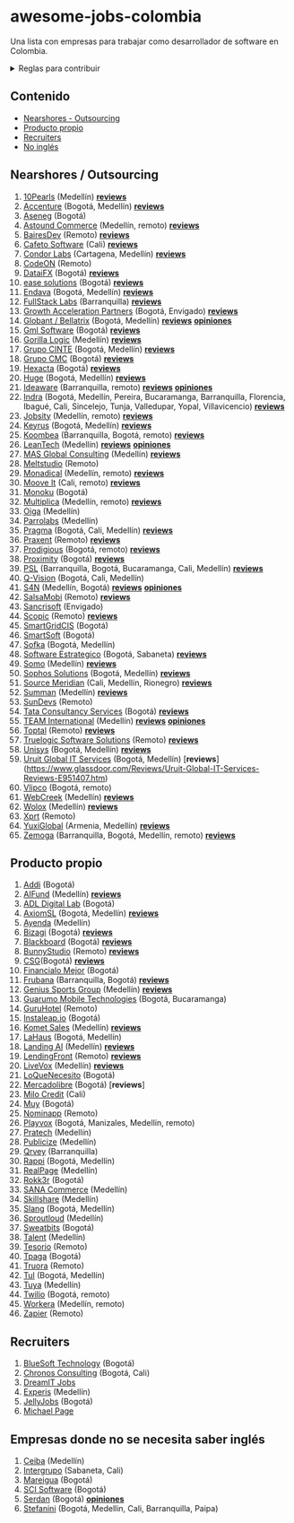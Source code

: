 # awesome-jobs-colombia

Una lista con empresas para trabajar como desarrollador de software en Colombia.

<details>
  <summary>Reglas para contribuir</summary>
  
  ## Reglas 
  1. Si la empresa desarrolla principalmente para otras compañías, se debe colocar en categoría "Nearshore" (nearshore para esta lista se puede tomar como sinónimo de "outsourcing" o "agencia")
  2. Sólo agregar empresas con página de Careers o en su defecto con vacantes posteadas regularmente por LinkedIn. Esto se hace con el fin de mantener en este listado empresas que esten contratando regularmente, así se mantendrá vigente por más tiempo y es más útil para los devs que la visiten.
 3. Los PRs se pueden realizar por medio de "patches" o creando nuevas ramas y haciendo merge request.
 4. Si se tienen dudas respecto a algo por agregar/modificar se puede crear un issue. O hacer directamente el cambio + PR; dentro del PR se discutirá la duda. 
     
</details>

## Contenido

- [Nearshores - Outsourcing](#nearshores)
- [Producto propio](#producto-propio)
- [Recruiters](#recruiters)
- [No inglés](#empresas-donde-no-se-necesita-saber-inglés)

## Nearshores / Outsourcing

1. [10Pearls](https://10pearls.com/join-our-team/) (Medellín)
   [**reviews**](https://www.glassdoor.com/Reviews/10pearls-Reviews-E750856.htm)
1. [Accenture](https://www.accenture.com/co-es/careers/jobsearch?jk=&sb=1)
   (Bogotá, Medellín)
   [**reviews**](https://www.glassdoor.com/Reviews/Accenture-Reviews-E4138.htm)
1. [Aseneg](https://www.aseneg.com/ofertas-laborales/) (Bogotá)
1. [Astound Commerce](https://careers.astoundcommerce.com/vacancies/) (Medellín,
   remoto)
   [**reviews**](https://www.glassdoor.com/Reviews/Astound-Commerce-Reviews-E984959.htm)
1. [BairesDev](https://www.bairesdev.com/careers/) (Remoto)
   [**reviews**](https://www.glassdoor.com/Reviews/BairesDev-Reviews-E864485.htm)
1. [Cafeto Software](https://www.linkedin.com/company/cafeto-software/jobs/)
   (Cali)
   [**reviews**](https://www.glassdoor.com/Reviews/Cafeto-Software-SAS-Reviews-E827769.htm)
1. [Condor Labs](https://condorlabs.io/hiring) (Cartagena, Medellín)
   [**reviews**](https://www.glassdoor.com/Reviews/Condor-Labs-Reviews-E3066358.htm)
1. [CodeON](https://codeon.rocks/careers) (Remoto)
1. [DataiFX](https://www.linkedin.com/company/dataifx/jobs/) (Bogotá)
   [**reviews**](https://www.glassdoor.com/Reviews/DataiFX-Reviews-E2900875.htm)
1. [ease solutions](https://www.easesolutions.com/career/) (Bogotá)
   [**reviews**](https://www.glassdoor.com/Overview/Working-at-ease-solutions-Consulting-EI_IE2894352.11,36.htm)
1. [Endava](https://endava.taleo.net/careersection/2/jobsearch.ftl?location1=236105011023&jobfield1=-1)
   (Bogotá, Medellín)
   [**reviews**](https://www.glassdoor.com/Reviews/Endava-Reviews-E233751.htm)
1. [FullStack Labs](https://apply.workable.com/fullstack-labs/) (Barranquilla)
   [**reviews**](https://www.glassdoor.com/Reviews/Fullstack-Labs-Reviews-E1296491.htm)
1. [Growth Acceleration Partners](https://www.growthaccelerationpartners.com/careers/job-listings/)
   (Bogotá, Envigado)
   [**reviews**](https://www.glassdoor.com/Reviews/Growth-Acceleration-Partners-Reviews-E1197144.htm)
1. [Globant / Bellatrix](https://www.globant.com/careers) (Bogotá, Medellín)
   [**reviews**](https://www.glassdoor.com/Reviews/Globant-Reviews-E150678.htm) [**opiniones**](https://github.com/suarezafelipe/awesome-jobs-colombia/wiki/Globant)
1. [Gml Software](https://www.gmlsoftware.com/trabaje-nostros/) (Bogotá) [**reviews**](https://www.glassdoor.com/Reviews/GML-Software-Reviews-E2906216.htm)
1. [Gorilla Logic](https://gorillalogic.secure.force.com/Careers) (Medellín) [**reviews**](https://www.glassdoor.com/Reviews/Gorilla-Logic-Reviews-E484381.htm)
1. [Grupo CINTE](https://grupocinte.com/vacantes/) (Bogotá, Medellín) [**reviews**](https://www.glassdoor.com/Reviews/CINTE-Group-Reviews-E811244.htm)
1. [Grupo CMC](https://www.grupocmc.co/trabaja-con-nosotros/) (Bogotá) [**reviews**](https://www.glassdoor.com/Reviews/Grupo-CMC-Reviews-E822259.htm)
1. [Hexacta](https://careers.hexacta.com/busquedas/) (Bogotá) [**reviews**](https://www.glassdoor.com/Reviews/Hexacta-Reviews-E329105.htm)
1. [Huge](https://www.hugeinc.com/careers/jobs) (Bogotá, Medellín) [**reviews**](https://www.glassdoor.com/Reviews/Huge-Reviews-E139928.htm)
1. [Ideaware](https://ideaware.co/careers/) (Barranquilla, remoto) [**reviews**](https://www.glassdoor.com/Reviews/Ideaware-Reviews-E2356847.htm)
   [**opiniones**](https://github.com/suarezafelipe/awesome-jobs-colombia/wiki/Ideaware)
1. [Indra](https://www.indracompany.com/es/trabajar-indra-2) (Bogotá, Medellín,
   Pereira, Bucaramanga, Barranquilla, Florencia, Ibagué, Cali, Sincelejo,
   Tunja, Valledupar, Yopal, Villavicencio) [**reviews**](https://www.glassdoor.com/Reviews/Indra-Reviews-E9757.htm)
1. [Jobsity](https://www.jobsity.com/careers) (Medellín, remoto) [**reviews**](https://www.glassdoor.com/Reviews/Jobsity-Reviews-E806603.htm)
1. [Keyrus](https://www.keyrus.com/en/job-offers-and-internships/) (Bogotá,
   Medellín) [**reviews**](https://www.glassdoor.com/Reviews/Keyrus-Reviews-E158808.htm)
1. [Koombea](https://www.koombea.com/careers/#positions-list)
   (Barranquilla, Bogotá, remoto) [**reviews**](https://www.glassdoor.com/Reviews/Koombea-Reviews-E405426.htm)
1. [LeanTech](https://lssdevelopment.typeform.com/to/Gea9dt) (Medellín)
   [**reviews**](https://www.glassdoor.com/Reviews/Lean-Tech-IO-Reviews-E3683449.htm) [**opiniones**](https://github.com/suarezafelipe/awesome-jobs-colombia/wiki/Lean-Teach)
1. [MAS Global Consulting](https://masglobalconsulting.applytojob.com/) (Medellín) [**reviews**](https://www.glassdoor.com/Reviews/MAS-Global-Consulting-Reviews-E1346822.htm)
1. [Meltstudio](https://www.meltstudio.co/jobs) (Remoto)
1. [Monadical](https://nick764452.typeform.com/to/foY2K2) (Medellín, remoto) [**reviews**](https://www.glassdoor.com/Reviews/Monadical-Reviews-E2259350.htm)
1. [Moove It](https://moove-it.com/careers) (Cali, remoto) [**reviews**](https://www.glassdoor.com/Reviews/Moove-it-Reviews-E1372903.htm)
1. [Monoku](https://monoku.recruiterbox.com/) (Bogotá)
1. [Multiplica](https://www.multiplica.com/trabaja-con-nosotros/)
   (Medellín, remoto) [**reviews**](https://www.glassdoor.com/Reviews/Multiplica-Reviews-E656036.htm)
1. [Oiga](https://oiga.com/careers) (Medellín)
1. [Parrolabs](https://www.parrolabs.com/careers/) (Medellín)
1. [Pragma](https://www.pragma.com.co/trabaja-con-nosotros) (Bogotá, Cali,
   Medellín) [**reviews**](https://www.glassdoor.com/Reviews/Pragma-Reviews-E1361003.htm)
1. [Praxent](https://praxent.com/careers) (Remoto) [**reviews**](https://www.glassdoor.com/Reviews/Praxent-Reviews-E909308.htm)
1. [Prodigious](https://by.prodigious.com/careers/open-positions) (Bogotá, remoto) [**reviews**](https://www.glassdoor.com/Reviews/Prodigious-Reviews-E947431.htm)
1. [Proximity](https://www.proximity.com.co/equipo-unete) (Bogotá) [**reviews**](https://www.glassdoor.com/Reviews/Proximity-Reviews-E27435.htm)
1. [PSL](https://www.pslcorp.com/careers/) (Barranquilla, Bogotá, Bucaramanga,
   Cali, Medellín) [**reviews**](https://www.glassdoor.com/Reviews/PSL-Colombia-Reviews-E767260.htm)
1. [Q-Vision](https://qvisiontechnologies.com/unete/) (Bogotá, Cali, Medellín)
1. [S4N](https://jobs.lever.co/s4n) (Medellín, Bogotá) [**reviews**](https://www.glassdoor.com/Reviews/S4N-Reviews-E712963.htm) [**opiniones**](https://github.com/suarezafelipe/awesome-jobs-colombia/wiki/S4N)
1. [SalsaMobi](https://salsamobi.com/careers/) (Remoto) [**reviews**](https://www.glassdoor.com/Reviews/SalsaMobi-Reviews-E1044322.htm)
1. [Sancrisoft](https://www.sancrisoft.com/careers) (Envigado)
1. [Scopic](https://scopicsoftware.com/careers/) (Remoto) [**reviews**](https://www.glassdoor.com/Reviews/Scopic-Software-Reviews-E1040470.htm)
1. [SmartGridCIS](http://smartgridcis.com/about/careers/) (Bogotá)
1. [SmartSoft](https://www.linkedin.com/company/smartsoft-colombia/jobs/)
   (Bogotá)
1. [Sofka](https://www.sofka.com.co/es/careers/) (Bogotá,
   Medellín)
1. [Software Estrategico](https://softwareestrategico.com/sefeliz/#trabaja_con_nosotros)
   (Bogotá, Sabaneta) [**reviews**](https://www.glassdoor.com/Reviews/Software-Estrat%C3%A9gico-Reviews-E2319248.htm)
1. [Somo](https://www.somoglobal.com/jobs/open) (Medellín) [**reviews**](https://www.glassdoor.com/Reviews/Somo-Reviews-E576623.htm)
1. [Sophos Solutions](https://sophossolutions.com/trabaja-con-nosotros/)
   (Bogotá, Medellín) [**reviews**](https://www.glassdoor.com/Reviews/Sophos-Solutions-Reviews-E3704365.htm)
1. [Source Meridian](https://www.sourcemeridian.com/work-with-us-2/) (Cali, Medellín,
   Rionegro) [**reviews**](https://www.glassdoor.com/Reviews/Source-Meridian-Reviews-E3219793.htm)
1. [Summan](https://www.summan.com/trabaja-con-nosotros/) (Medellín) [**reviews**](https://www.glassdoor.com/Reviews/Summan-Reviews-E3695946.htm)
1. [SunDevs](https://www.sundevs.com/careers) (Remoto)
1. [Tata Consultancy Services](https://ibegin.tcs.com/iBegin/jobs/search) (Bogotá) [**reviews**](https://www.glassdoor.com/Reviews/Tata-Consultancy-Services-Reviews-E13461.htm)
1. [TEAM International](https://www.teaminternational.com/careers/) (Medellín) [**reviews**](https://www.glassdoor.com/Reviews/Team-International-Reviews-E610892.htm) [**opiniones**](https://github.com/suarezafelipe/awesome-jobs-colombia/wiki/Team-International)
1. [Toptal](https://www.toptal.com/careers#positions) (Remoto) [**reviews**](https://www.glassdoor.com/Reviews/Toptal-Reviews-E882070.htm)
1. [Truelogic Software Solutions](https://boards.greenhouse.io/truelogic) (Remoto) [**reviews**](https://www.glassdoor.com/Reviews/Truelogic-Software-Solutions-Reviews-E1360977.htm)
1. [Unisys](https://unisys.wd5.myworkdayjobs.com/External/2/refreshFacet/318c8bb6f553100021d223d9780d30be)
   (Bogotá, Medellín) [**reviews**](https://www.glassdoor.com/Reviews/Unisys-Reviews-E692.htm)
1. [Uruit Global IT Services](https://uruit.com/careers) (Bogotá, Medellín) [**reviews**] (https://www.glassdoor.com/Reviews/Uruit-Global-IT-Services-Reviews-E951407.htm)
1. [Vlipco](https://www.vlipco.com/careers) (Bogotá, remoto)
1. [WebCreek](https://webcreek.com/en/careers/) (Medellín) [**reviews**](https://www.glassdoor.com/Reviews/Webcreek-Reviews-E1598163.htm)
1. [Wolox](https://wolox.recruitee.com/) (Medellín) [**reviews**](https://www.glassdoor.com/Reviews/Wolox-Reviews-E923267.htm)
1. [Xprt](https://www.xprt.io/careers) (Remoto)
1. [YuxiGlobal](https://www.yuxiglobal.com/careers) (Armenia, Medellín) [**reviews**](https://www.glassdoor.com/Reviews/Yuxi-Global-Reviews-E2116706.htm)
1. [Zemoga](https://www.zemoga.com/jobs) (Barranquilla, Bogotá, Medellín,
   remoto) [**reviews**](https://www.glassdoor.com/Reviews/Zemoga-Reviews-E487302.htm)

## Producto propio

1. [Addi](https://jobs.lever.co/addi) (Bogotá)
1. [AIFund](https://aifund.ai/careers/) (Medellín) [**reviews**](https://www.glassdoor.com/Reviews/AI-Fund-Reviews-E2857325.htm)
1. [ADL Digital Lab](https://www.linkedin.com/company/adldigitallab/)
   (Bogotá)
1. [AxiomSL](https://apply.workable.com/axiomsl/) (Bogotá, Medellín) [**reviews**](https://www.glassdoor.com/Reviews/Axiom-Software-Laboratories-Reviews-E442585.htm)
1. [Ayenda](https://docs.google.com/document/d/1MVGBaQpBptSI8dTQecPg9qS1z8bLMzWAfMerz4ViTf0/edit) (Medellín)
1. [Bizagi](https://apply.workable.com/bizagi/) (Bogotá) [**reviews**](https://www.glassdoor.com/Reviews/Bizagi-Reviews-E502561.htm)
1. [Blackboard](https://careers.blackboard.com/careers) (Bogotá) [**reviews**](https://www.glassdoor.com/Reviews/Blackboard-Reviews-E11113.htm)
1. [BunnyStudio](https://weare.bunnystudio.com/careers/) (Remoto) [**reviews**](https://www.glassdoor.com/Reviews/Bunny-Studio-Reviews-E2135659.htm)
1. [CSG](https://careers.csgi.com/search-results?qcountry=Colombia)(Bogotá) [**reviews**](https://www.glassdoor.com/Reviews/CSG-Reviews-E6106.htm)
1. [Financialo Mejor](https://www.linkedin.com/company/financialo-mejor/jobs/)
   (Bogotá)
1. [Frubana](https://jobs.lever.co/frubana?) (Barranquilla, Bogotá) [**reviews**](https://www.glassdoor.com/Reviews/Frubana-Reviews-E2462202.htm)
1. [Genius Sports Group](https://boards.greenhouse.io/geniussports) (Medellín) [**reviews**](https://www.glassdoor.com/Reviews/Genius-Sports-Group-Reviews-E769838.htm)
1. [Guarumo Mobile Technologies](https://www.linkedin.com/company/guarumo/jobs/)
   (Bogotá, Bucaramanga)
1. [GuruHotel](https://guruhotel.com/en/trabaja-con-nosotros/#contact-form)
   (Remoto)
1. [Instaleap.io](https://instaleap.io/careers) (Bogotá)
1. [Komet Sales](https://www.kometsales.com/pages/careers) (Medellín) [**reviews**](https://www.glassdoor.com/Reviews/Komet-Sales-Reviews-E3212905.htm)
1. [LaHaus](https://apply.workable.com/lahaus/) (Bogotá, Medellín)
1. [Landing AI](https://landing.ai/careers/) (Medellín) [**reviews**](https://www.glassdoor.com/Reviews/Landing-AI-Reviews-E2423081.htm)
1. [LendingFront](https://lendingfront.com/contact/) (Remoto) [**reviews**](https://www.glassdoor.com/Reviews/LendingFront-Reviews-E1836642.htm)
1. [LiveVox](https://jobs.jobvite.com/livevox/search?l=CO-MD+-+COL-HQ-Medellin&c=)
   (Medellín) [**reviews**](https://www.glassdoor.com/Reviews/LiveVox-Reviews-E156447.htm)
1. [LoQueNecesito](https://www.linkedin.com/company/loquenecesito-co/jobs/)
   (Bogotá)
1. [Mercadolibre](https://jobs.mercadolibre.com/go/Colombia/7785700/) (Bogotá) [**reviews**]
1. [Milo Credit](https://jobs.lever.co/milocredit) (Cali)
1. [Muy](https://home.muy.com.co/#/trabajaconnosotros) (Bogotá)
1. [Nominapp](https://nominapp.com/vacantes) (Remoto)
1. [Playvox](http://jobs.playvox.com/) (Bogotá, Manizales, Medellín, remoto)
1. [Pratech](https://www.pratechgroup.com/trabaja-en-pratech/) (Medellín)
1. [Publicize](https://publicize.co/careers/) (Medellín)
1. [Qrvey](https://qrvey.com/careers) (Barranquilla)
1. [Rappi](https://www.rappi.com/jobs/) (Bogotá, Medellín)
1. [RealPage](https://careers-realpage.icims.com/jobs/search?ss=1&searchRelation=keyword_all&searchCompany=1145)
   (Medellín)
1. [Rokk3r](https://apply.workable.com/rokk3r/) (Bogotá)
1. [SANA Commerce](https://www.sana-commerce.com/jobs/) (Medellín)
1. [Skillshare](https://jobs.lever.co/skillshare) (Medellín)
1. [Slang](https://www.linkedin.com/company/slanghq/jobs/) (Bogotá, Medellín)
1. [Sproutloud](https://sproutloud.applytojob.com/apply) (Medellín)
1. [Sweatbits](https://sweatbits.co/platform/work_with_us) (Bogotá)
1. [Talent](https://www.talent.com/careers) (Medellín)
1. [Tesorio](https://jobs.lever.co/tesorio/) (Remoto)
1. [Tpaga](https://tpaga.co/) (Bogotá)
1. [Truora](https://www.truora.com/careers) (Remoto)
1. [Tul](https://tul.com.co/jobs/) (Bogotá, Medellín)
1. [Tuya](https://www.linkedin.com/company/tuya-s-a/jobs/) (Medellín)
1. [Twilio](https://www.twilio.com/company/jobs#open-positions) (Bogotá, remoto)
1. [Workera](https://workera.ai/careers) (Medellín, remoto)
1. [Zapier](https://zapier.com/jobs/#job-openings) (Remoto)

## Recruiters

1. [BlueSoft Technology](http://www.bluesoft.com.co/html/oportunidades.html)
   (Bogotá)
1. [Chronos Consulting](https://www.chronosconsulting.com/job-offers/colombia/)
   (Bogotá, Cali)
1. [DreamIT Jobs](https://dreamitjobs.net/)
1. [Experis](http://www.experis.co/wps/portal/experis/co/inicio) (Medellín)
1. [JellyJobs](https://jellyjob.com/empleo/) (Bogotá)
1. [Michael Page](https://www.michaelpage.com.co/job-search)

## Empresas donde no se necesita saber inglés

1. [Ceiba](https://www.linkedin.com/company/ceiba-software-house/jobs/)
   (Medellín)
1. [Intergrupo](https://intergrupo.com/vacantes/) (Sabaneta, Cali)
1. [Mareigua](https://www.mareigua.co/es/ofertas-laborales/) (Bogotá)
1. [SCI Software](https://www.linkedin.com/in/sci-software-development-sas-252718b4/detail/recent-activity/shares/)
   (Bogotá)
1. [Serdan](http://ofertaslaborales.serdan.com.co/?O=Index.Ofertas) (Bogotá)
   [**opiniones**](https://github.com/suarezafelipe/awesome-jobs-colombia/wiki/Serdan)
1. [Stefanini](https://jobs.kenoby.com/stefanini-colombia) (Bogotá, Medellin,
   Cali, Barranquilla, Paipa)
